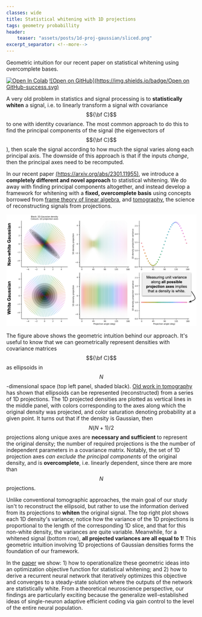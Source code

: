 ```yaml
---
classes: wide
title: Statistical whitening with 1D projections
tags: geometry probabillity
header:
    teaser: "assets/posts/1d-proj-gaussian/sliced.png"
excerpt_separator: <!--more-->
---
```

Geometric intuition for our recent paper on statistical whitening using overcomplete bases.
<!--more-->
[![Open In Colab](https://colab.research.google.com/assets/colab-badge.svg)](https://colab.research.google.com/github/lyndond/lyndond.github.io/blob/master/code/2023-03-05-1d-proj-gaussian.ipynb)
[![Open on GitHub](https://img.shields.io/badge/Open on GitHub-success.svg)](https://github.com/lyndond/lyndond.github.io/blob/master/code/2023-03-05-1d-proj-gaussian.ipynb)

<!-- describe statistical whitening and history -->
A very old problem in statistics and signal processing is to **statistically whiten** a signal, i.e. to linearly transform a signal with covariance $${\bf C}$$ to one with identity covariance. The most common approach to do this to find the principal components of the signal (the eigenvectors of $${\bf C}$$), then scale the signal according to how much the signal varies along each principal axis. The downside of this approach is that if the inputs _change_, then the principal axes need to be recomputed.

In our recent paper [(https://arxiv.org/abs/2301.11955)](https://arxiv.org/abs/2301.11955), we introduce a **completely different and novel approach** to statistical whitening. We do away with finding principal components altogether, and instead develop a framework for whitening with a **fixed, overcomplete basis** using concepts borrowed from [frame theory of linear algebra](https://en.wikipedia.org/wiki/Frame_(linear_algebra)), and [tomography](https://en.wikipedia.org/wiki/Tomography), the science of reconstructing signals from projections.

![png](/assets/posts/1d-proj-gaussian/1d_intuition.png)

The figure above shows the geometric intuition behind our approach. It's useful to know that we can geometrically represent densities with covariance matrices $${\bf C}$$ as ellipsoids in $$N$$-dimensional space (top left panel, shaded black). [Old work in tomography](https://doi.org/10.1006/cgip.1994.1012) has shown that ellipsoids can be represented (reconstructed) from a series of 1D projections. The 1D projected densities are plotted as vertical lines in the middle panel, with colors corresponding to the axes along which the original density was projected, and color saturation denoting probability at a given point. It turns out that if the density is Gaussian, then $$N(N+1)/2$$ projections along unique axes are **necessary and sufficient** to represent the original density; the number of required projections is the the number of independent parameters in a covariance matrix. Notably, the set of 1D projection axes _can exclude the principal components_ of the original density, and is **overcomplete**, i.e. linearly dependent, since there are more than $$N$$ projections.

Unlike conventional tomographic approaches, the main goal of our study isn't to reconstruct the ellipsoid, but rather to use the information derived from its projections to **whiten** the original signal. The top right plot shows each 1D density's variance; notice how the variance of the 1D projections is proportional to the length of the corresponding 1D slice, and that for this non-white density, the variances are quite variable. Meanwhile, for a whitened signal (bottom row), **all projected variances are all equal to 1**! This geometric intuition involving 1D projections of Gaussian densities forms the foundation of our framework.

In the [paper](https://arxiv.org/abs/2301.11955) we show: 1) how to operationalize these geometric ideas into an optimization objective function for statistical whitening; and 2) how to derive a recurrent neural network that iteratively optimizes this objective and converges to a steady-state solution where the outputs of the network are statistically white. From a theoretical neuroscience perspective, our findings are particularly exciting because the generalize well-established ideas of single-neuron adaptive efficient coding via gain control to the level of the entire neural population.
